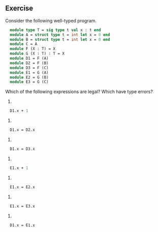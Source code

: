   
## Exercise
  Consider the following well-typed program.
  
```ocaml
  module type T = sig type t val x : t end
  module A = struct type t = int let x = 0 end
  module B = struct type t = int let x = 0 end
  module C = A
  module F (X : T) = X
  module G (X : T) : T = X
  module D1 = F (A)
  module D2 = F (B)
  module D3 = F (C)
  module E1 = G (A)
  module E2 = G (B)
  module E3 = G (C)
```
  Which of the following expressions are legal?  Which have type errors?
  
1.
  
```ocaml
  D1.x + 1
```
  
1.
  
```ocaml
  D1.x = D2.x
```
  
1.
  
```ocaml
  D1.x = D3.x
```
  
1.
  
```ocaml
  E1.x + 1
```
  
1.
  
```ocaml
  E1.x = E2.x
```
  
1.
  
```ocaml
  E1.x = E3.x
```
  
1.
  
```ocaml
  D1.x = E1.x
```
  
